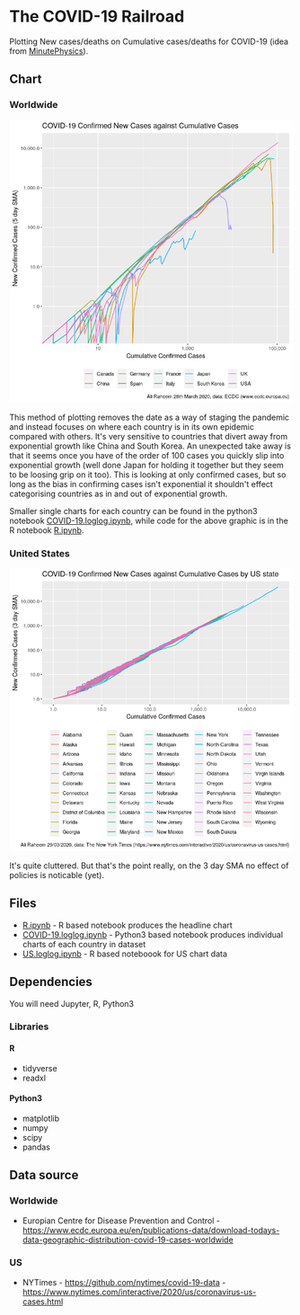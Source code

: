 # The COVID-19 Railroad

Plotting New cases/deaths on Cumulative cases/deaths for COVID-19 (idea from [MinutePhysics](https://www.youtube.com/watch?v=54XLXg4fYsc)).

## Chart

### Worldwide
![Plot](COVID-19_loglog.png)

This method of plotting removes the date as a way of staging the pandemic and instead focuses on where each country is in its own epidemic compared with others. It's very sensitive to countries that divert away from exponential growth like China and South Korea. An unexpected take away is that it seems once you have of the order of 100 cases you quickly slip into exponential growth (well done Japan for holding it together but they seem to be loosing grip on it too). This is looking at only confirmed cases, but so long as the bias in confirming cases isn't exponential it shouldn't effect categorising countries as in and out of exponential growth.

Smaller single charts for each country can be found in the python3 notebook [COVID-19.loglog.ipynb](COVID-19.loglog.ipynb), while code for the above graphic is in the R notebook [R.ipynb](R.ipynb).

### United States
![US Plot](COVID-19_loglog_US.png)

It's quite cluttered. But that's the point really, on the 3 day SMA no effect of policies is noticable (yet).

## Files

*	[R.ipynb](R.ipynb) - R based notebook produces the headline chart
* [COVID-19.loglog.ipynb](COVID-19.loglog.ipynb) - Python3 based notebook produces individual charts of each country in dataset
* [US.loglog.ipynb](US.loglog.ipynb) - R based noteboook for US chart data

## Dependencies

You will need Jupyter, R, Python3

### Libraries
#### R
* tidyverse
* readxl

#### Python3
* matplotlib
* numpy
* scipy
* pandas

## Data source

### Worldwide
* Europian Centre for Disease Prevention and Control - https://www.ecdc.europa.eu/en/publications-data/download-todays-data-geographic-distribution-covid-19-cases-worldwide

### US
* NYTimes - https://github.com/nytimes/covid-19-data - https://www.nytimes.com/interactive/2020/us/coronavirus-us-cases.html
